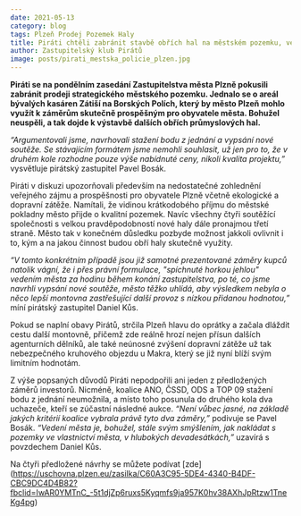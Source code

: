```yaml
---
date: 2021-05-13
category: blog
tags: Plzeň Prodej Pozemek Haly
title: Piráti chtěli zabránit stavbě obřích hal na městském pozemku, vedení města Plzně přesto dalo halám zelenou!
author: Zastupitelský klub Pirátů
image: posts/pirati_mestska_policie_plzen.jpg
---
```


**Piráti se na pondělním zasedání Zastupitelstva města Plzně pokusili zabránit prodeji strategického městského pozemku. Jednalo se o areál bývalých kasáren Zátiší na Borských Polích, který by město Plzeň mohlo využít k záměrům skutečně prospěšným pro obyvatele města. Bohužel neuspěli, a tak dojde k výstavbě dalších obřích průmyslových hal.**

*“Argumentovali jsme, navrhovali stažení bodu z jednání a vypsání nové soutěže. Se stávajícím formátem jsme nemohli souhlasit, už jen pro to, že v druhém kole rozhodne pouze výše nabídnuté ceny, nikoli kvalita projektu,”* vysvětluje pirátský zastupitel Pavel Bosák.

Piráti v diskuzi upozorňovali především na nedostatečné zohlednění veřejného zájmu a prospěšnosti pro obyvatele Plzně včetně ekologické a dopravní zátěže. Namítali, že vidinou krátkodobého příjmu do městské pokladny město přijde o kvalitní pozemek. Navíc všechny čtyři soutěžící společnosti s velkou pravděpodobností nové haly dále pronajmou třetí straně. Město tak v konečném důsledku pozbyde možnost jakkoli ovlivnit i to, kým a na jakou činnost budou obří haly skutečně využity.

*“V tomto konkrétním případě jsou již samotné prezentované záměry kupců natolik vágní, že i přes právní formulace, "spíchnuté horkou jehlou" vedením města za hodinu během konání zastupitelstva, po té, co jsme navrhli vypsání nové soutěže, město těžko uhlídá, aby výsledkem nebyla o něco lepší montovna zastřešující další provoz s nízkou přidanou hodnotou,”* míní pirátský zastupitel Daniel Kůs. 

Pokud se naplní obavy Pirátů, strčila Plzeň hlavu do oprátky a začala dláždit cestu další montovně, přičemž zde reálně hrozí nejen přísun dalších agenturních dělníků, ale také neúnosné zvýšení dopravní zátěže už tak nebezpečného kruhového objezdu u Makra, který se již nyní blíží svým limitním hodnotám. 

Z výše popsaných důvodů Piráti nepodpořili ani jeden z předložených záměrů investorů. Nicméně, koalice ANO, ČSSD, ODS a TOP 09 stažení bodu z jednání neumožnila, a místo toho posunula do druhého kola dva uchazeče, kteří se zúčastní následné aukce. *“Není vůbec jasné, na základě jakých kritérií koalice vybrala právě tyto dva záměry,”* podivuje se Pavel Bosák. *“Vedení města je, bohužel, stále svým smýšlením, jak nakládat s pozemky ve vlastnictví města, v hlubokých devadesátkách,”* uzavírá s povzdechem Daniel Kůs.

Na čtyři předložené návrhy se můžete podívat [zde] (https://uschovna.plzen.eu/zasilka/C60A3C95-5DE4-4340-B4DF-CBC9DC4D4B82?fbclid=IwAR0YMTnC_-5t1djZp6ruxs5Kyqmfs9ja957K0hv38AXhJpRtzw1TneKg4pg)
